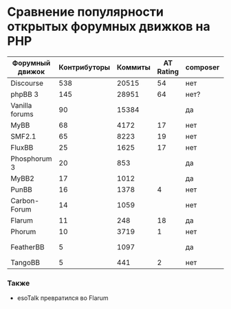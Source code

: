 # Сравнение популярности открытых форумных движков на PHP

Форумный движок | Контрибуторы | Коммиты | AT Rating | composer | Исходники                                 | Коммит     | Примечания
----------------|--------------|---------|-----------|----------|-------------------------------------------|------------|-----------
Discourse       | 538          | 20515   | 54        | нет      | https://github.com/discourse/discourse    |            |
phpBB 3         | 145          | 28951   | 64        | нет?     | https://github.com/phpbb/phpbb            |            |
Vanilla forums  | 90           | 15384   |           | да       | https://github.com/vanilla/vanilla        |            |
MyBB            | 68           | 4172    | 17        | нет      | https://github.com/mybb/mybb              |            |
SMF2.1          | 65           | 8223    | 19        | нет      | https://github.com/SimpleMachines/SMF2.1  |            |
FluxBB          | 25           | 1625    | 17        | нет      | https://github.com/fluxbb/fluxbb          |            |
Phosphorum 3    | 20           | 853     |           | да       | https://github.com/phalcon/forum          |            |
MyBB2           | 17           | 1012    |           | да       | https://github.com/mybb/mybb2             |            |
PunBB           | 16           | 1378    | 4         | нет      | https://github.com/punbb/punbb            | 14.09.2016 |
Carbon-Forum    | 14           | 1059    |           | нет      | https://github.com/lincanbin/Carbon-Forum |            |
Flarum          | 11           | 248     | 18        | да       | https://github.com/flarum/flarum          |            |
Phorum          | 10           | 3719    | 1         | нет      | https://github.com/Phorum/Core            | 27.09.2016 |
FeatherBB       | 5            | 1097    |           | да       | https://github.com/featherbb/featherbb    |            | Форк FluxBB 1.5
TangoBB         | 5            | 441     | 2         | нет      | https://github.com/Codetana/TangoBB       |            |

### Также

- esoTalk превратился во Flarum
